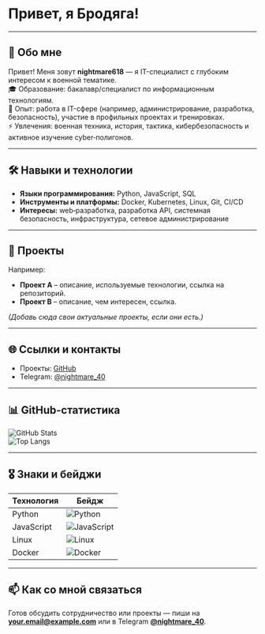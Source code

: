 # Привет, я Бродяга!
---

## 👤 Обо мне

Привет! Меня зовут **nightmare618** — я IT-специалист с глубоким интересом к военной тематике.  
🎓 Образование: бакалавр/специалист по информационным технологиям.  
💼 Опыт: работа в IT-сфере (например, администрирование, разработка, безопасность), участие в профильных проектах и тренировках.  
⚡ Увлечения: военная техника, история, тактика, кибербезопасность и активное изучение cyber‑полигонов.

---

## 🛠 Навыки и технологии

- **Языки программирования:** Python, JavaScript, SQL  
- **Инструменты и платформы:** Docker, Kubernetes, Linux, Git, CI/CD  
- **Интересы:** web‑разработка, разработка API, системная безопасность, инфраструктура, сетевое администрирование

---

## 🧩 Проекты

Например:

- **Проект A** – описание, используемые технологии, ссылка на репозиторий.  
- **Проект B** – описание, чем интересен, ссылка.

*(Добавь сюда свои актуальные проекты, если они есть.)*

---

## 🌐 Ссылки и контакты

- Проекты: [GitHub](https://github.com/nightmare618)  
- Telegram: [@nightmare_40](https://t.me/@nightmare_40)

---

## 📊 GitHub-статистика

![GitHub Stats](https://github-readme-stats.vercel.app/api?username=nightmare618&show_icons=true&theme=dark)  
![Top Langs](https://github-readme-stats.vercel.app/api/top-langs/?username=nightmare618&layout=compact&theme=dark)

---

## 🎖 Знаки и бейджи

| Технология | Бейдж |
|------------|-------|
| Python     | ![Python](https://img.shields.io/badge/-Python-3776AB?style=flat&logo=python&logoColor=white) |
| JavaScript | ![JavaScript](https://img.shields.io/badge/-JavaScript-F7DF1E?style=flat&logo=javascript&logoColor=black) |
| Linux      | ![Linux](https://img.shields.io/badge/-Linux-333333?style=flat&logo=linux&logoColor=white) |
| Docker     | ![Docker](https://img.shields.io/badge/-Docker-2496ED?style=flat&logo=docker&logoColor=white) |
---

## 📫 Как со мной связаться

Готов обсудить сотрудничество или проекты — пиши на **your.email@example.com** или в Telegram **[@nightmare_40](https://t.me/@nightmare_40)**.
